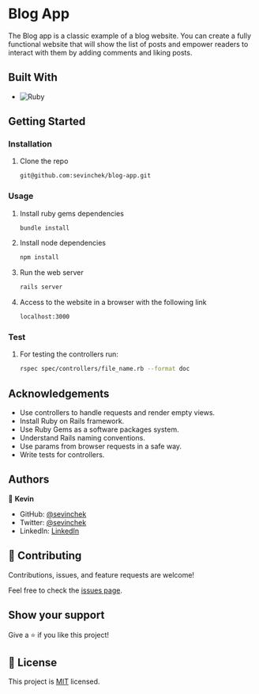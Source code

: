# Blog App

The Blog app is a classic example of a blog website. You can create a fully functional website that will show the list of posts and empower readers to interact with them by adding comments and liking posts.

## Built With

- ![Ruby](https://img.shields.io/badge/Ruby-20232A?style=for-the-badge&logo=ruby&logoColor=61DAFB)

## Getting Started

### Installation

1. Clone the repo

   ```sh
   git@github.com:sevinchek/blog-app.git
   ```

### Usage

1. Install ruby gems dependencies

   ```sh
   bundle install
   ```

2. Install node dependencies

   ```sh
   npm install
   ```

3. Run the web server

   ```sh
   rails server
   ```

4. Access to the website in a browser with the following link

   ```sh
   localhost:3000
   ```

### Test

1. For testing the controllers run:

   ```sh
   rspec spec/controllers/file_name.rb --format doc
   ```

## Acknowledgements

- Use controllers to handle requests and render empty views.
- Install Ruby on Rails framework.
- Use Ruby Gems as a software packages system.
- Understand Rails naming conventions.
- Use params from browser requests in a safe way.
- Write tests for controllers.

## Authors

👤 **Kevin**

- GitHub: [@sevinchek](https://github.com/sevinchek)
- Twitter: [@sevinchek](https://twitter.com/sevinchek)
- LinkedIn: [LinkedIn](https://linkedin.com/in/sevinchek)

## 🤝 Contributing

Contributions, issues, and feature requests are welcome!

Feel free to check the [issues page](https://github.com/smunozmo/ruby-group-capston/issues).

## Show your support

Give a ⭐️ if you like this project!

## 📝 License

This project is [MIT](https://github.com/git/git-scm.com/blob/main/MIT-LICENSE.txt) licensed.
